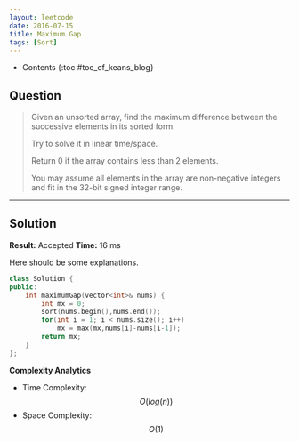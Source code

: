```yaml
---
layout: leetcode
date: 2016-07-15
title: Maximum Gap
tags: [Sort]
---
```


* Contents
{:toc #toc_of_keans_blog}

## Question

>
>
>Given an unsorted array, find the maximum difference between the successive elements in its sorted form.
>
>Try to solve it in linear time/space.
>
>Return 0 if the array contains less than 2 elements.
>
>You may assume all elements in the array are non-negative integers and fit in the 32-bit signed integer range.
>
>    

***

## Solution

**Result:** Accepted **Time:** 16 ms

Here should be some explanations.

```cpp
class Solution {
public:
    int maximumGap(vector<int>& nums) {
        int mx = 0;
        sort(nums.begin(),nums.end());
        for(int i = 1; i < nums.size(); i++)
            mx = max(mx,nums[i]-nums[i-1]);
        return mx;
    }
};
```

**Complexity Analytics**

- Time Complexity: $$O(log(n))$$
- Space Complexity: $$O(1)$$
